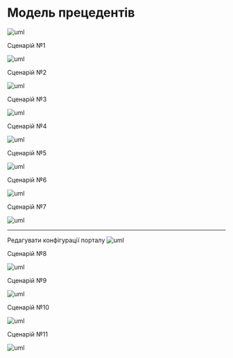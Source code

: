 # Модель прецедентів

![uml](http://www.plantuml.com/plantuml/png/XLJDRjD04BxtALRXIa6nsrjb5VN04_I6L3cjJIkviUIV6uSaHi2X8WYGaRW0uWKijuOqRfnNc7qZPhOURrnjIWuvp7xppNpVVjx3E76Z9BqCTjpJ98p40Bx8N4xbJ5uDX1kBbwaN9pi2Vtp-7HevWON2P5128Tyhv77iHJtW9oZbZC3g-4MQd8Tzm4-eu0OAM6x0Zi8WS4TXv2AapuRGEvd3gbrl0iKc-zdbnLZXrLyQUwTkx8d1mSWvFZePFXiUF1yvhyRm3GhihEJNUuvMm4p9cIicWfyCJInMn_8RbULmItq2IY6dztP0XHjcp69jOx5QbXzGqIvm3RMSewwC-8XiJNJGm58WwY_DmbrpA3MpPMQsEvKhA7Y_ba0tswPcknF7jtBDvXX8RBEslOxa5xQLRL1C17lR2DYSpx1GMzHR2OmUx3ycOWaDslnMvbHM0Ng7b1_9vJNjYYWSg6zmNmTAVGPYDzrrE22gJ9cdwXkdHJ2U3nnEWYu6NBHqaKksdhZn8V08WXhEY93lXBl7OUA9wEBrUI92luz_ulk-1jBluOSeu0uQ-0ELa9D7mj3rgtJMyWgMbDzC40jz2G9R5h36zXkapfxgWNGJDL7TCf82IuDMq50_xeBZOKstH47I2tlZCwLEL-XbOOzwKdkdQ1BdJbUvQ3rmBl1yCevX1iluSVkVMQG5VU0qopbLDGt5-mDKXAYnOqhF6nlCGADiraxlNYkTNrWkSp8mnuVOZc_yFm00)


Сценарій №1

![uml](http://www.plantuml.com/plantuml/png/hLNTRX915BxdAIRrrYYqYHU5aYRgXGzWOcACeNQnJH0Ch3U62nPClMbAKXjwerBZ2umhbEqk2wzmvetyvkmoBBkctOjEGpe_Cz_tpNVEcTtlsBMs_Ub3ez2mwhOuicg7LhiWucOwbNghQOjthKQhlLSi5aNd-BErLtfIhHnKNppRhJm-g8gNJz-M7fNodA0V96b6Bide9FrIVOmMgaSUUfwW1VsXG8t8HyybZsu4zajQOjt9nV1RVIMf70h90uWNytnJ8-MelZfz24wD1ROfpKdcmXpJ50gdD543d84mWtiEgHEW3O0Ngb4kj2iWpO0Kg5ESaggVyM9A8T260lz0XjzVMgIjYIUDEMgGY_oSRGdK6Mo2OA4SxJpKI7K2ZovPovr8ulahX1n_2MS5TB1D-270v682tOKwmPGZUEM2j_PMPBbvjfCy4El21k27SCgF7VEZ20YQW1kTtDWx2Mo6X6wEAgB1bvcG1p9G116DlXGO1W944yszONwkAFnKJXpRa7CS27090wbwuBxPZ09thERXgaPvt5shxfgTND9cj2jqlUcw0fsFteKWdtcNv4F_QxhAn6JufXp1RvP9Dm6wRZHcBvQH7u1NNpWQSu2R0rjPbangHq5aFXrTahg8jygPY-fnydgNdFtiepe3Fmy23Jypsm3jSEqmF7cuZXTdIJGecwtDbcs9zl7x8riygDThQEjewWhz3fnh2iZJofDBfXxC9CB5S3oHbZrEvTSrcwT5Oc568MiBLxSs9xcU93-B0Kc-HzQvwEcuCuZcJND1qrD3pUzgGP0ptIYaUxHdEsjFAbdrOnfTJmiAOlKIOZYiIIjI5ff7ytyFJJQJKbd4cREYZe1edcNXG1L4kjtwrRf7_tPkyQzZjpwM2_jOm2Vz7m00)


Сценарій №2

![uml](http://www.plantuml.com/plantuml/png/dPJFRX814CRlFCMaNWs21m-5aYRgmGSmCJ76KBlO9WY6hXV3eTtLza8qQHgQ-4SqVO4LmTA5NLxXcpVocrrOC34KkwVExinllfdvolQ1MssvRrxLStMdvigUKzrrMZcPFTaVvLgpuSgBPhtPsYeK2dAm_zRPAjwhb7SgZnvibk_iLEJn_UTtyyLrAl0L0IxHHv1MuW9zxU9AFOm4VT4ZZFI8qH0JzTSYNkW90jP56274QCRzX5WFKvRwrazFRWj-BEW8rgBtC2HdY04f4yGahUWWXjKpOTvFZ3bNc5RWIZXqWAcbhzNsErjUgaz8HpqolLdJKtrFxE26gpgr5P7vWIkBj9iYJ7sWnzhLywJ9jIHv-2JFS-UBb6DYAC9Npu0sPu2GE9-Xnw75rDjPC15yHenVp8eGCxGlWXwJ3ncFROp_CX--9KUt1KV9YgdZc9J8YAPbCKs6T1gxSvydSVjVLsndDSa_I1PjYhbNFSj6c1uwJ1HC4QelJ-VNULPAuN_RhRqCwh6frSNSaq-GlajqJ8ZPMEnfjgFfV4VQsIYjq6rVbfkSc-NI1V7aPmOooCVhvN4GfWuITtHejjMEBcMbZQRhI6l_vPuhjsgrAf_59Ss-NrZz6sECo8YNFsMUobxQgGotT8pcwr9kc-_va_K7)


Сценарій №3

![uml](http://www.plantuml.com/plantuml/png/fPFDIW9H5CVtFiLzW2XpqS8F4MhJ0xIA2CsH0dD2fqsuy0Dq8mKH4mJsGIzmKGV7ySDN-9ytwipHcHAI1d8XzzwPy_l_x_-SoTMiVDMwlIx7oaR9KfT6lcXKOshz2nVfabcnr8LPDgkPU3okQbTtHcR_89ikP8-FakczGbQT79udTXDHAj27nXW3w5Kbtk1G0mw6cD83vjIc5bn5JIpXyly2dlBV9vjQP6CGIUEJkj1SF8SB3-vQwGKBLc8eazg-0-hkA7oiJjZ133eAFNGyOigC3Gv2XKUo-RGfTvYJ7OdspgGnawRKuofDhO05byaEq_wTXx0yLhYdhk_BfxaIWgOEWvv5ya_Izlj5Cl4g3U6uf2qJnPmE7DveQZ1ticb25aQb64obxEk_zR0UriWuXxkaGj_FKsBpUFMau8c39JnggrE6-OyrfdmsF4kj9JO6elwD2rgom4ZIwsrlIkg79VCc5SlnHVWp-m80)


Сценарій №4

![uml](http://www.plantuml.com/plantuml/png/bPFFpj905CNtFCLDtHhaqyJ5nv-Gg0iVmCIT0Mc51AafTMDO04t01N5X518ZeZ4cBiTAfQM2ht3cZRmphGKCqNvTqTivlpFtt4kzxpOSz_dJRg5hMYwrpKRBT0gKFjcFYcNtN7fiTssdMYgLgDzvOLOlRjSgpThzkvUL6yqQFRZpw6RnLXu5bX3Om8T8b5XXBrzA3rjIPJcNO-db0dsMKmWvmWuXjWXJt3l63H7AaU8e6pczJlYKL13W9qGk-We1SmAifSUQFVn_EP2wEDROgW_moU13Wkq4OfP-Dt8vVcIt3HDZEMCforE_1NSe474j9Fp2dcs7xFPDDnvbgUNoUAsoOeTNdDrEpedZ2tKRGauOij2M_oKHtk9BaGTUl21yLRE3-EisQI8SaYV7oWhHbHOB7_HaEVSKpAG90XM5xZxIDpr5chtMdntMxuDpenfa6htysTibOQb2LwTLF_8DAJETE684P1msrIWd_DEr6XopLD0-AzSwtncny5nCvKpJirsJdCwJjalNBAl1po4cjGNl6VO3SO8z-NJlOJAAhCWvQDnHf_QpSg7ETVwl_mO0)


Сценарій №5

![uml](http://www.plantuml.com/plantuml/png/hLNDQXDH5DxdAIvrAxK_uA99Gq5T-02282AfdTX2J2GTDv95agdj9XW8PRgnLl45nj7OQNwcht3E6_bza_GwQL8wIYyCS-_9dE_xpi-vsTftItNt_TjAhkAKNRFhb7QSUivCbzqKohMgQrxNAhNwvihAYjdV--1ihZui5hQBJnzl51vi5yspHw_MbrUpUCYf178keGGJJ_agVVa5sq_rQDMsH8OVgA_jJ83VzGXkBHbB90E9hi4E01XhyxwHRn9fIzkmZoJ8X7mcVMqIHptun19Qz9xwiBRK0zvO_KneL7GEfA5su8L0frXdiFs0rPS1h8U8ksiaJ0YQLxb9o0E467DlywDU9kOUCmE6Jtf4jGR9YkWyfJj9XDoAP9uyPv6NL-UIQo2iR_G0U1-XEvG-S3k6dr2odXYe3Y30GmByp4Hh2uWkMH8-IJv26B2DzH2cbi4stKia7sitCz_w0hwG2TDM4g4CQEDxKdMMOQG-6--VXaQ-i5jPKhhA1Uh10708j0cyYzbw91kdkdCrdycvSLrgmtwV3BKzRHWvdKmLIDbWnmOlib_2rJCl5WtWo_oKP6Pc6YbGEnlimwPszJXTuyvS9YN8M-zgpNLCVU_DhclkbSibhBzPuq1yXhZVCfG8SkBqJxO3hP5f8LnkHXhe65wC8daGfWU9Wf5wpALTIzGutovB-HiIJ6kQfiSiJaUfa-g5EmnqRJvG7kQKyBBW970aPCXgfFJyLor32Ha-7ZOwyy3D7OQsVbiDxQN86jvy8M9-uBTusNiodqjDH-rTFhS5Klpl_G40)


Сценарій №6

![uml](http://www.plantuml.com/plantuml/png/ZLNHJXDH47tlLqpmbLH8Z0yK28dwu0UOc1XZG5eXGMfAVJ4yTBiAF91Y35aIewBn1vQbXRM5yWipV-GvJDYjR8Ax3-NUtRddd9avTrZQQY-tsk_VRbGswesshDMNL-kjYeW_sMA-qTnio-lcHhErC3Cp8rlh7-eBimyNvrSMdpwUcx-_iYZF7hrwK9qjSqA_QwpdccZi9_MNTR4RMqTJh5BXHukiMmhij-rgR85UQgf3JHrIFmEXIyXfm0Csm6wW5ngNmZpMWNKGtxSGPyQQ5745Fm5b8cWNeQJ_8vg8NlbH71mWz18HU3_M4nrfJ1qM2RU8Yd5gR4VYsZGjfUqdOi-XQsJxE1TRjr14Y07jWH1T4sS8F9RimYLbXjG4UKDysR78JyH21CI7ri5lL4hJ5zOUM3tRPSAWOoT1uC17rnB_YoHFdjD2rLcXG-n04zU34ZCdMeFuV9MdSxVeKkf_ME2byYOIVOU4OEYmUvdw7BA-kNfpLxYNxTmOsrdazTNATdEU5PC8b2K_5FmXxvKEBPGNUeXrtqCcC-nLgzMNDQVvrylRa-37A06nngXK273xI3Lw0UYfykQOgXNouNwIw4XZqh1SrWCHD_3s03JPnPuggpTHvaopx0k1R0-k6HPxNZHnA7f2Eel8vSzcirsNrlgRjRRSQpIMyUG6u1tv1hOpQ4t9E_4fjrxsaXqctAt-QTyxrzSHYtYUroAlB5_WwvnGg8x0XF0ncwmNdfI5qvvje2d7GjwJcD1dFdxufTYEIK5VlQLwwXsFzFAcw-ethmU9ZkdMu30xHKJFWpcDEhai6fw7Abn2pTrsfGyIAhKz1BbfRzkiZ6yzMOvIG1quZqCCVNvQuFP8IEU-0DedOI_KbnHSeM3jUqrTiBS7uZ2uEP4jol0mVRsW5jOcRcppNQsoXDxZF-9V)


Сценарій №7

![uml](http://www.plantuml.com/plantuml/png/bPJ1RjD048RlUOfLkQAI8iIXIQDAm847GEA6KkhGIY56gRcW75nRAXSKK5Mb5w0WZbmioqvSkt6bFi7C6_7FsjtQe1BNXyWxtlbcvfzVsJvm-cFd_TjXQsWD7BLdzNUjSKkLZtdf3koHerxRGtkyrMwtrS7-1sjhut6lkzDx_dIp-s2dfruyUVLe_M6J3Ff60IqefA38f6DAA48ieuGzIfHyv1bxZM2_-2C5V4XBG59AIkGN43pAsRslw2UmXpZ5T4518-OPnUpYViG-Sd8A3VUOPnI1veEtv5aZsW-G5Y1b_0bP0Nl_Z1tJ4hJFPd3s6u45a08xXGHeHa65H99HumYOqwBEIfHwzb9MjxvHaKr98-Zk0h-YR8X0atRlP1twhlS6VNMDSmp0HveUi8l2vtg0Ej8QxLwxL9ydDprFp4rjQdFQLE8uSPQKOx_mMAehNr9QwNxjRokkTSeYDGzDgkWpTZKdr-WJTVMx34Lwi7a1kieK0fc8TYd28XQAoH2SN-lPCTYHxLXglFzcpr7t1eC-dXivnJbVWPvBZu3arKzcbIO8lJJkTh5gygHuEwc9S-j0gwKvfKYsg5MV0WjABDeYk2WzEls_hpgLbThlEgrjZ8C_gpy0)


------
Редагувати конфігурації порталу
![uml](http://www.plantuml.com/plantuml/png/ZPJ1ojf058NtUOf1rwPDe0j5n69VmPqWOp8KgQR5950e1JMbtHGifUYoXRv0K4E3qVWATzweTyRyyqT81hCmE7FcE-VUEwJl1tGHXFEPyO4wx-XRHeQ3DsFBV4a-6QHuGfyvr6UaqPtqXeFng-wBIM_amHz8u0Wn77W4UuZv6b829yZXmh_mhLZcIrp-ohTyHr1_XPmlKHL3ngC6eJuHCDAab35AfTjdGxwe4xnVa0RyGFuPKHT4hFXQujQ28a-_TkTJZpGPFkssF6TKfJMj8kzVk0e2Piq44waRefPYE6DyL9q47rBfTwlh6whtAk_Ogd5HFhyXGK821_JPe4iaEyDNS1LOoE7qc8_6INdj81O4PArAKv3zp_XtqRAHLqBgeRQs0Dcg_0bTKmB4zswsnisqT1T93UPHfxhARDtu_y6URz5GZh_KgfhWfT2_88TZ4HP_4ZZpg0JGv569Va8gwyuWrM1imv2WstLlkQsUt54NlcW1CKFpjjCXx6F0FDT_thMrkvOwBVzLAgHcfZIrAkMaLocQMkcGgUVCGfULOzy5iwiAGyDAXT775txM_WC0)



Сценарій №8

![uml](http://www.plantuml.com/plantuml/png/fPJFhj9G4CRtVOhp0EOA2rtSSibDTEC3k3B6NAH44wG6wiQmG9h0XeWIWYj0uWlKMgJyARp2Ds_aTmvOIwAXYIGqFUdCxvlvPjhRbdVNzDwzgLjrf-QfLyvTrMbQwlHBRqerj-6fbsxTRTuK2WNLUltUkIa-B9SgvIUFhqltAsNrzD6B1rV5gsAU74mHO8KGmJ4NSoobWoL-O2j39E9B5x6I3pWWvdMFZS86UyRmA5tnTQxqPO8mbzutwICWA45CJdnI_OG8Ep8IcHXgXp5ThN9FON5KOaqx17aqqXuYLhTZoM6gCw96H9hkYbgvQ5z9Mf6qbG6pM5UMHVftNIr-CYeXS_Z7gutu_-VLI7j4tO_IrzLgSgmnXFHer9SBJUNIc9bPq2CpaJKrf6TQ2QH3xjfed2ETHlNtUffp-z_ZQwUPPhlJqxM-O6h2Z5My6zCiKyh1E9V6FiCYn_8zju-rdAzBEwE8EVFOAF-HyN6W4EX6iILWfV0POzlA99mcV33p3VNx8EEpDy6-sBv-dYNEpDEOqVvVMHcxtBUsTKkh-KNu1G00)



Сценарій №9

![uml](http://www.plantuml.com/plantuml/png/ZPDFpj9G5CNdhE8km2WCTC0VGg8J5-3OW9HeWjH0dHW620OcHWqnC08bke3QG2YbhLiuRqVVUQ_zcZ9elZuISWkytpdtt4jdudJ7piVtmyhG6ZZorkhshN55qfCLpO4zSkIDFRJ7hMgrAfDtdwnMxLcxsMk_V55lFkcrvTNprqyVr_Ihp2tiuE8C3svo6rkuwhEQ8-RxGd_EsXVrHMrmLL_LNCrAOV-ebGOXWey0VWh_WID2aYAr8Puik4PgzaXmW6-4JmZXbjBuXHC99nnfD4GCBzDPK-Ee6o2FMgLelqawasIwrBvIrj-iS-rsIUVV1O4sdHXEKrhnPrufeRMEXCXlQgND2LFoDIQbRn_eePJ6taJFICm0BaBEalr5r9YHUp4QjqXhrBzVE_CyBPxMDBjfjZPxgWjsoS9GFc3rKxIa82R9HoGu2rrSpOpfXamJMl79xvrQD19ZjwiopSiVj3qT9gNfuRzn4YCGbh7syKztOQ89rQ80NzotyEJbzkPR7w4HX9UCBF5WqdVJ_FDU4fbSXFQ7HgN3-FdllmC0)



Сценарій №10

![uml](http://www.plantuml.com/plantuml/png/SYWkIImgAStDuSf9JIjHo4XDJ4ajubA00ZZ39Yq_hqGXEJydlyZMmC10eJYpAjNMqCpE9idEqyNAHZ_9JY7KETvKpn08ZG2DKpjEmq0Kx3d5TZIS86au3BJ00LB4CKeQX564J1K-uW9BI8W3jhd2p8sOVGRBZeYoZQLTUJupxsqC2WjuRB24Rz1umffZhF6EBsQec7A2mk5RbpMlcUlw9ehubJDu9gXGu1F5B_qTLYZ5KZ5dmebOlGHgZaySNb24EucNy34QhTaLKs5gB5kTENFT9cPVMb5ipsBQC0q9XPAlBXTgl0Mt-D1V5IfcpipAUeWJ8ZfzT6nIC0sbSXQPP1vQalAj4F8hRXH6uZbLLGy7OaLfFDeqr9BDP1lyJosCjmnRq-XJdb-S_UsYdKVx1pXgaRRAxMdWiB1_L8iYUjwx8Ed4KHupsrFQi97hxyIeIsfLs5vwWRIi8cw7P05tjdPuC46loS7EMn1Atl_bx2I_l1eUdQerlUGV)



Сценарій №11

![uml](http://www.plantuml.com/plantuml/png/jLJTQjH05BxFKnpmLkgke1VDTYce5pw084YHhKrGM3UoZJUo5sc3zKP4IkdUs5Nn1P9jwwPfcxp2cJVocpDnt21k8c9AsSnalf_vpfdPt0q7u_3row4pzFoGddk37M_iKFNObvuVZ49w5Wo3yKQdqw7T5s-yZUxTVc-x__3-Uk_MTfyUtNjwPwsBlzjhtJOuFk645ppdnE3v2v_p6UPELQndrJvdnAMAC8KXSSu51fdQK_lLYdUSj5BwfbUgFRxc32nPfVSHQbVgcA_LiN16eWcDcyHVZGuSNRNK-CpdOC0EL0nCmNEhSmYDCx35u8DM6pR9OW6cI_KUAFYgkAR6CISscN_9vL3d0OqFGC0P8Q9CI19rW52c8jh8H0yUwygl21HcJJhudnlJYsfbR3VoLqt7CoadOfQYNX043v0Pab4HY2_grkN56-tyx6yPJ_viU6AHSZpiQ9tun7Gcv7Ey7P4fHYvcIivLR1VJauQMtdADZtgtJPRLf7V0d0hckoX2kXG31UUalrQLBtKKwgqLS1jtMKiRQZDEmH292kWAlHZ0L4ENVBiMCmf2Z-JYkE7x0po_QgUxzHCNy7p96L15xPDf6Jk5qWYNipBftqEsGKyvhSxVANw1slgF9fkADZETAGVhgFaACqwNEYvuvJgRKCEj_0C0)
